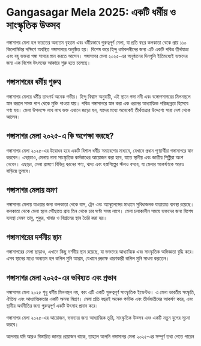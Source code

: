 # Gangasagar Mela 2025: একটি ধর্মীয় ও সাংস্কৃতিক উত্সব

গঙ্গাসাগর মেলা হল ভারতের অন্যতম বৃহত্তম এবং ধর্মীয়ভাবে গুরুত্বপূর্ণ মেলা, যা প্রতি বছর কলকাতা থেকে প্রায় ১১০ কিলোমিটার দক্ষিণে অবস্থিত গঙ্গাসাগরে অনুষ্ঠিত হয়। বিশেষ করে হিন্দু ধর্মাবলম্বীদের জন্য এটি একটি পবিত্র তীর্থযাত্রা এবং বহু ভক্তরা গঙ্গা সাগরে স্নান করতে আসেন। গঙ্গাসাগর মেলা ২০২৫-এর অনুষ্ঠানের দিনগুলি ইতিমধ্যেই ভক্তদের জন্য এক বিশেষ উৎসবের আকারে শুরু হতে চলেছে। 

## গঙ্গাসাগরের ধর্মীয় গুরুত্ব

গঙ্গাসাগর মেলার ধর্মীয় তাৎপর্য অনেক গভীর। হিন্দু বিশ্বাস অনুযায়ী, এই স্থানে গঙ্গা নদী এবং বঙ্গোপসাগরের মিলনস্থলে স্নান করলে সমস্ত পাপ থেকে মুক্তি পাওয়া যায়। পবিত্র গঙ্গাসাগরে স্নান করা এক ধরনের আধ্যাত্মিক পরিচ্ছন্নতা হিসেবে গণ্য হয়। মেলা উপলক্ষে লাখ লাখ ভক্ত এখানে জড়ো হন, যাদের মধ্যে অনেকেই তীর্থযাত্রার উদ্দেশ্যে সারা দেশ থেকে আসেন। 

## গঙ্গাসাগর মেলা ২০২৫-এ কি অপেক্ষা করছে?

গঙ্গাসাগর মেলা ২০২৫-এর উদ্বোধন হবে একটি বিশাল ধর্মীয় সমাবেশের মাধ্যমে, যেখানে প্রধান পূণ্যার্থীরা গঙ্গাসাগরে স্নান করবেন। এছাড়াও, মেলায় নানা সাংস্কৃতিক কর্মকাণ্ডের আয়োজন করা হবে, যাতে স্থানীয় এবং জাতীয় শিল্পীরা অংশ নেবেন। এছাড়া, মেলা প্রাঙ্গণে বিভিন্ন ধরনের পণ্য, খাদ্য এবং হস্তশিল্পের স্টলও বসবে, যা মেলার আকর্ষণকে আরও বাড়িয়ে তুলবে। 

## গঙ্গাসাগর মেলায় ভ্রমণ

গঙ্গাসাগর মেলায় যাওয়ার জন্য কলকাতা থেকে বাস, ট্রেন এবং অ্যাম্বুলেন্সের মাধ্যমে সুবিধাজনক যাতায়াত ব্যবস্থা রয়েছে। কলকাতা থেকে মেলা স্থলে পৌঁছাতে প্রায় তিন থেকে চার ঘণ্টা সময় লাগে। মেলা চলাকালীন সময়ে ভক্তদের জন্য বিশেষ ব্যবস্থা যেমন তাবু, পুকুর, খাবার ও বিশ্রামের স্থান তৈরি করা হয়।

## গঙ্গাসাগরের দর্শনীয় স্থান

গঙ্গাসাগরের মেলা ছাড়াও, এখানে কিছু দর্শনীয় স্থান রয়েছে, যা ভক্তদের আধ্যাত্মিক এবং সাংস্কৃতিক অভিজ্ঞতা বৃদ্ধি করে। এসব স্থানের মধ্যে অন্যতম হল কপিল মুনি আশ্রম, যেখানে রুদ্রাক্ষ ধারণকারী কপিল মুনি সাধনা করতেন। 

## গঙ্গাসাগর মেলা ২০২৫-এর ভবিষ্যত এবং প্রভাব

গঙ্গাসাগর মেলা ২০২৫ শুধু ধর্মীয় মিলনস্থল নয়, বরং এটি একটি গুরুত্বপূর্ণ সাংস্কৃতিক ইভেন্টও। এ মেলা ভারতীয় সংস্কৃতি, ঐতিহ্য এবং আধ্যাত্মিকতার একটি অনন্য মিশ্রণ। মেলা প্রতি বছরই অনেক পর্যটক এবং তীর্থযাত্রীদের আকর্ষণ করে, এবং স্থানীয় অর্থনীতির জন্য গুরুত্বপূর্ণ একটি উৎসাহ প্রদান করে। 

গঙ্গাসাগর মেলা ২০২৫-এর আয়োজন, ভক্তদের জন্য আধ্যাত্মিক তৃপ্তি, সাংস্কৃতিক উত্সব এবং একটি নতুন যুগের সূচনা করবে।

আপনার যদি আরও বিস্তারিত জানার প্রয়োজন থাকে, তাহলে আপনি গঙ্গাসাগর মেলা ২০২৫-এর সম্পূর্ণ তথ্য পেতে পারেন
